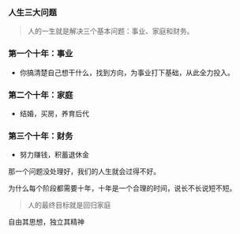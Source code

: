 ### 人生三大问题

> 人的一生就是解决三个基本问题：事业、家庭和财务。

### 第一个十年：事业
- 你搞清楚自己想干什么，找到方向，为事业打下基础，从此全力投入。

### 第二个十年：家庭
- 结婚，买房，养育后代

### 第三个十年：财务
- 努力赚钱，积蓄退休金

那一个问题没处理好，我们的人生就会过得不好。

为什么每个阶段都需要十年，十年是一个合理的时间，说长不长说短不短。

> 人的最终目标就是回归家庭

自由其思想，独立其精神